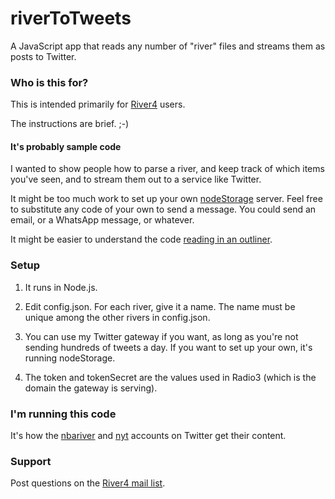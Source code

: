 # riverToTweets

A JavaScript app that reads any number of "river" files and streams them as posts to Twitter.

### Who is this for?

This is intended primarily for <a href="https://github.com/scripting/river4">River4</a> users.

The instructions are brief. ;-)

#### It's probably sample code

I wanted to show people how to parse a river, and keep track of which items you've seen, and to stream them out to a service like Twitter.

It might be too much work to set up your own <a href="https://github.com/scripting/nodeStorage">nodeStorage</a> server. Feel free to substitute any code of your own to send a message. You could send an email, or a WhatsApp message, or whatever. 

It might be easier to understand the code <a href="http://scripting.com/listings/rivertotweets.html">reading in an outliner</a>. 

### Setup

1. It runs in Node.js.

2. Edit config.json. For each river, give it a name. The name must be unique among the other rivers in config.json. 

3. You can use my Twitter gateway if you want, as long as you're not sending hundreds of tweets a day. If you want to set up your own, it's running nodeStorage. 

4. The token and tokenSecret are the values used in Radio3 (which is the domain the gateway is serving).

### I'm running this code

It's how the <a href="https://twitter.com/nbariver">nbariver</a> and <a href="https://twitter.com/nyt">nyt</a> accounts on Twitter get their content. 

### Support

Post questions on the <a href="https://groups.google.com/forum/?fromgroups#!forum/river4">River4 mail list</a>.

